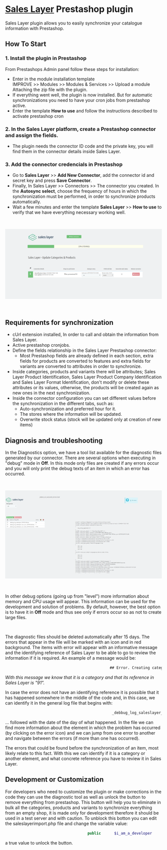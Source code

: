 

<h1><a href="https://saleslayer.com/" title="Sales layer"> Sales Layer</a> Prestashop plugin</h1>
<span>Sales Layer plugin allows you to easily synchronize your catalogue information with Prestashop.</span>

<h2>How To Start</h2>
<div>
    <h3>1. Install the plugin in Prestashop</h3>          
        <span>From Prestashops Admin panel follow these steps for installation:
            <ul>
                <li>Enter in the module installation template<br>
                IMPROVE >> Modules >> Modules & Services >> Upload a module<br>
                Attaching the zip file with the plugin.</li>                
                <li>If everything went well, the plugin is now installed. But for automatic synchronizations you need to have your cron jobs from prestashop active.</li>
                <li>Enter the template <b>How to use</b> and follow the instructions described to activate prestashop cron</li>
            </ul> 
        </span> 
</div>
<div>
    <h3>2. In the Sales Layer platform, create a Prestashop connector and assign the fields.</h3>
    <ul>
        <li>The plugin needs the connector ID code and the private key, you will find them in the connector details inside Sales Layer.</li> 
    </ul>
</div>    
<div>
    <h3>3. Add the connector credencials in Prestashop</h3>
    <ul>
        <li>Go to <b>Sales Layer</b> >> <b>Add New Connector</b>, add the connector id and secret key and press <b>Save Connector</b>.</li>
        <li>Finally, In Sales Layer >> Connectors >> The connector you created. In the <b>Autosync select</b>, choose the frequency of hours in which the synchronization must be performed, in order to synchronize products automatically.</li>
        <li>Wait a few minutes and enter the template <b>Sales Layer</b> >> <b>How to use</b> to verify that we have everything necessary working well.</li>    
    </ul><br>
    
  ![Synchronizing](images/image5.png)
  
  <br>  
</div>
<div>
    <h2>Requirements for synchronization</h2>
    <ul>
        <li>cUrl extension installed, In order to call and obtain the information from Sales Layer.</li>
        <li>Active prestashop cronjobs.</li>
        <li>Define the fields relationship in the Sales Layer Prestashop connector:
            <ul>
                <li>Most Prestashop fields are already defined in each section, extra fields for products are converted to features and extra fields for variants are converted to attributes in order to synchronize.</li> 
           </ul>
        </li>
        <li>Inside categories, products and variants there will be attributes; Sales Layer Product Identification, Sales Layer Product Company Identification and Sales Layer Format Identification, don't modify or delete these attributes or its values, otherwise, the products will be created again as new ones in the next synchronization.</li>
        <li>Inside the connector configuration you can set different values before the synchronization in the different tabs, such as:
          <ul>
            <li>Auto-synchronization and preferred hour for it.</li>
            <li>The stores where the information will be updated.</li>            
            <li>Overwrite stock status (stock will be updated only at creation of new items)</li>
          </ul>
        </li>
    </ul> 
</div>
<div>
    <h2>Diagnosis and troubleshooting</h2>
    <p>In the Diagnostics option, we have a tool list available for the diagnostic files generated by our connector.
     There are several options when executing in "debug" mode in <b>Off</b>. In this mode only files are created if any errors occur and you will only print the debug texts of an item in which an error has occurred.</p><br>
     
   ![Troubleshooting](images/image1.png) 
     
   <br>
   <p>In other debug options (going up from "level") more information about memory and CPU usage will appear. This information can be used for the development and solution of problems. 
     By default, however, the best option is to have it in <b>Off</b> mode and thus see only if errors occur so as not to create large files.</p><br>
     <p>The diagnostic files should be deleted automatically after 15 days. The errors that appear in the file will be marked with an icon and in red background. 
     The items with error will appear with an informative message and the identifying reference of Sales Layer to be able to go to review the information if it is required. An example of a message would be:</p>
                 
 ```html          
                                                ## Error. Creating category  ID: 91
 ```
  <i>With this message we know that it is a category and that its reference in Sales Layer is "91".</i><br>      
  <p>In case the error does not have an identifying reference it is possible that it has happened somewhere in the middle of the code and, in this case, we can identify it in the general log file that begins with:</p>          

```html 
                                                _debbug_log_saleslayer_sync_data_
```
<p>... followed with the date of the day of what happened.
 In the file we can find more information about the element in which the problem has occurred (by clicking on the error icon) and we can jump from one error to another and navigate between the errors (if more than one has occurred).</p>
<p>The errors that could be found before the synchronization of an item, most likely relate to this fact. With this we can identify if it is a category or another element, and what concrete reference you have to review it in Sales Layer.</p>                 
</div>
<div>
<h2>Development or Customization</h2>
<p>For developers who need to customize the plugin or make corrections in the code they can use the diagnostic tool as well as unlock the button to remove everything from prestashop. 
This button will help you to eliminate in bulk all the categories, products and variants to synchronize everything from an empty shop, it is made only for development therefore it should be used in a test server and with caution. To unblock this botton you can edit the saleslayerimport.php file and change the variable value:</p>

```php 
                                     public      $i_am_a_developer                    = false;
```
<p>a true value to unlock the button.</p>
</div>






